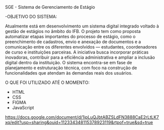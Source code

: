 SGE - Sistema de Gerenciamento de Estágio

-OBJETIVO DO SISTEMA:

Atualmente está em desenvolvimento um sistema digital integrado voltado à gestão de estágios no âmbito do IFB.
O projeto tem como proposta automatizar etapas importantes do processo de estágio, como o preenchimento de cadastros,
envio e anexação de documentos e a comunicação entre os diferentes envolvidos — estudantes, coordenadores de curso e instituições parceiras. 
A iniciativa busca incorporar práticas inovadoras, contribuir para a eficiência administrativa e ampliar a inclusão digital dentro da instituição. 
O sistema encontra-se em fase de planejamento e estruturação técnica, com foco na construção de funcionalidades que atendam às demandas reais dos usuários.


O QUE FOI UTILIZADO ATÉ O MOMENTO:

- HTML
- CSS
- FIGMA
- JavaScript


https://docs.google.com/document/d/1ipLuQJbtABZSLdFN3888CaE2rLtLK7xq/edit?usp=sharing&ouid=112334348115378923119&rtpof=true&sd=true

  
